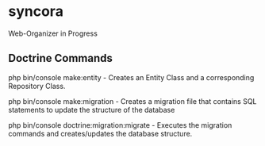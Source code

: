 # syncora
Web-Organizer in Progress



## Doctrine Commands
php bin/console make:entity - Creates an Entity Class and a corresponding Repository Class.

php bin/console make:migration - Creates a migration file that contains SQL statements to update the structure of the database

php bin/console doctrine:migration:migrate - Executes the migration commands and creates/updates the database structure.




